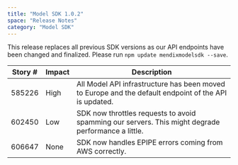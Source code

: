 ```yaml
---
title: "Model SDK 1.0.2"
space: "Release Notes"
category: "Model SDK"
---
```

This release replaces all previous SDK versions as our API endpoints have been changed and finalized.
Please run `npm update mendixmodelsdk --save`.

| Story # | Impact | Description |
| --- | --- | --- |
| 585226 | High | All Model API infrastructure has been moved to Europe and the default endpoint of the API is updated. |
| 602450 | Low | SDK now throttles requests to avoid spamming our servers. This might degrade performance a little. |
| 606647 | None | SDK now handles EPIPE errors coming from AWS correctly. |
